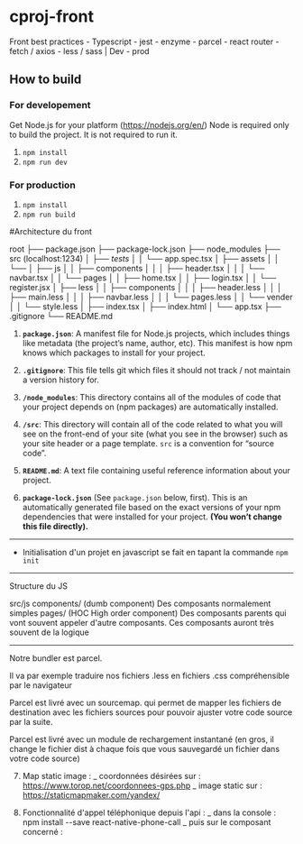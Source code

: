 # cproj-front
Front best practices - Typescript - jest - enzyme - parcel - react router - fetch / axios - less / sass | Dev - prod

## How to build

### For developement

Get Node.js for your platform (https://nodejs.org/en/)
Node is required only to build the project. It is not required to run it.

1. `npm install`
2. `npm run dev`

### For production

1. `npm install`
2. `npm run build`

#Architecture du front

root
      ├── package.json 
      ├── package-lock.json 
      ├── node_modules
      ├── src (localhost:1234)
      │   ├── _tests_
      │   │   └── app.spec.tsx
      │   ├── assets
      │   │   └── 
      │   ├── js
      │   │   ├── components
      │   │   │   ├── header.tsx
      │   │   │   └── navbar.tsx
      │   │   └── pages
      │   │       ├── home.tsx
      │   │       ├── login.tsx
      │   │       └── register.jsx
      │   ├── less
      │   │   ├── components
      │   │   │   ├── header.less
      │   │   │   ├── main.less
      │   │   │   ├── navbar.less
      │   │   │   └── pages.less
      │   │   └── vender
      │   │       └── style.less
      │   ├── index.tsx
      │   ├── index.html
      │   └── app.tsx
      ├── .gitignore
      └── README.md

1. **`package.json`**: A manifest file for Node.js projects, which includes things like metadata (the project’s name, author, etc). This manifest is how npm knows which packages to install for your project.

2.  **`.gitignore`**: This file tells git which files it should not track / not maintain a version history for.

3.  **`/node_modules`**: This directory contains all of the modules of code that your project depends on (npm packages) are automatically installed.

4.  **`/src`**: This directory will contain all of the code related to what you will see on the front-end of your site (what you see in the browser) such as your site header or a page template. `src` is a convention for “source code”.

5. **`README.md`**: A text file containing useful reference information about your project.

6. **`package-lock.json`** (See `package.json` below, first). This is an automatically generated file based on the exact versions of your npm dependencies that were installed for your project. **(You won’t change this file directly).**

-----------------------------------------------------------------------

- Initialisation d'un projet en javascript se fait en tapant la commande `npm init`

-----------------------------------------------------------------------

Structure du JS 

src/js
    components/ (dumb component) Des composants normalement simples
    pages/ (HOC High order component) Des composants parents qui vont souvent appeler d'autre composants. Ces composants auront très souvent de la logique

-----------------------------------------------------------------------

Notre bundler est parcel.

Il va par exemple traduire nos fichiers .less en fichiers .css compréhensible par le navigateur

Parcel est livré avec un sourcemap. qui permet de mapper les fichiers de destination avec les fichiers sources pour pouvoir ajuster votre code source par la suite.

Parcel est livré avec un module de rechargement instantané (en gros, il change le fichier dist à chaque fois que vous sauvegardé un fichier dans votre code source)


7.  Map static image : 
_ coordonnées désirées sur : https://www.torop.net/coordonnees-gps.php
_ image static sur : https://staticmapmaker.com/yandex/

8. Fonctionnalité d'appel téléphonique depuis l'api :
_ dans la console : npm install --save react-native-phone-call
_ puis sur le composant concerné : 

<!-- import call from 'react-native-phone-call'
 
const args = {
  number: '9093900003', // String value with the number to call
  prompt: false // Optional boolean property. Determines if the user should be prompt prior to the call 
}
 
call(args).catch(console.error) -->

 <!-- Pour vérifier la version de react : `npm view react version` -->